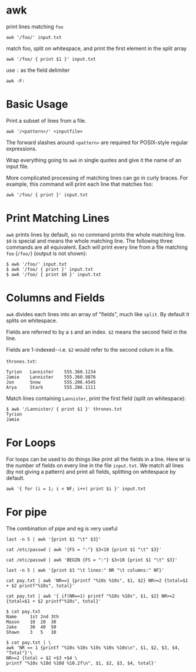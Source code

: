 # awk

print lines matching `foo`

    awk '/foo/' input.txt


match foo, split on whitespace, and print the first element in the split array

    awk '/foo/ { print $1 }' input.txt


use `:` as the field delimiter

    awk -F:



# Basic Usage

Print a subset of lines from a file. 

    awk '/<pattern>/' <inputfile>

    
The forward slashes around `<pattern>` are required for POSIX-style regular
expressions.

Wrap everything going to `awk` in single quotes and give it the name of an
input file.

More complicated processing of matching lines can go in curly braces. For
example, this command will print each line that matches foo:

    awk '/foo/ { print }' input.txt

    

# Print Matching Lines

`awk` prints lines by default, so no command prints the whole matching line.
`$0` is special and means the whole matching line. The following three commands
are all equivalent. Each will print every line from a file matching `foo`
(`/foo/`) (output is not shown):

    $ awk '/foo/' input.txt
    $ awk '/foo/ { print }' input.txt
    $ awk '/foo/ { print $0 }' input.txt



# Columns and Fields

`awk` divides each lines into an array of "fields", much like `split`. By
default it splits on whitespace.

Fields are referred to by a `$` and an index. `$2` means the second field in
the line.

Fields are 1-indexed--i.e. `$2` would refer to the second colum in a file.

`thrones.txt`:

    Tyrion   Lannister    555.360.1234
    Jamie    Lannister    555.360.9876
    Jon      Snow         555.206.4545
    Arya     Stark        555.206.1111


Match lines containing `Lannister`, print the first field (split on
whitespace):

    $ awk '/Lannister/ { print $1 }' thrones.txt
    Tyrion
    Jamie



# For Loops

For loops can be used to do things like print all the fields in a line. Here 
`NF` is the number of fields on every line in the file `input.txt`. We match
all lines (by not giving a pattern) and print all fields, splitting on
whitespace by default.

    awk '{ for (i = 1; i < NF; i++) print $i }' input.txt


# For pipe 

The combination of pipe and eg is very useful
    
    last -n 5 | awk '{print $1 "\t" $3}'

    cat /etc/passwd | awk '{FS = ":"} $3<10 {print $1 "\t" $3}'

    cat /etc/passwd | awk 'BEGIN {FS = ":"} $3<10 {print $1 "\t" $3}'

    last -n 5 | awk '{print $1 "\t lines:" NR "\t columns:" NF}'

    cat pay.txt | awk 'NR==1 {printf "%10s %10s", $1, $2} NR>=2 {total=$1 + $2 printf"%10s", total}'

    cat pay.txt | awk '{ if(NR==1) printf "%10s %10s", $1, $2} NR>=2 {total=$1 + $2 printf"%10s", total}'
    
    $ cat pay.txt
    Name     1st 2nd 3th
    Mason    10  20  30
    Jake     30  40  50
    Shawn    3   5   10

    $ cat pay.txt | \
    awk 'NR == 1 {printf "%10s %10s %10s %10s %10s\n", $1, $2, $3, $4, "Total"}'\
    NR>=2 {total = $2 +$3 +$4 \
    printf "%10s %10d %10d %10.2f\n", $1, $2, $3, $4, total}'


